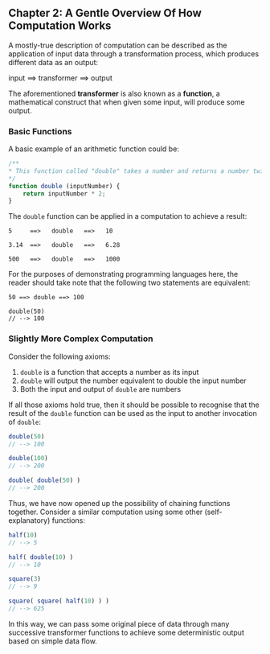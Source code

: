## Chapter 2: A Gentle Overview Of How Computation Works

A mostly-true description of computation can be described as the application of
input data through a transformation process, which produces different data as an
output:

<bigcode>input ==> transformer ==> output</bigcode>

The aforementioned **transformer** is also known as a **function**, a 
mathematical construct that when given some input, will produce some output. 

### Basic Functions

A basic example of an arithmetic function
could be:

```js
/**
* This function called "double" takes a number and returns a number twice as big.
*/
function double (inputNumber) {
    return inputNumber * 2;
}
```

The `double` function can be applied in a computation to achieve a result:

```
5     ==>   double   ==>   10

3.14  ==>   double   ==>   6.28

500   ==>   double   ==>   1000
```

For the purposes of demonstrating programming languages here, the  reader should 
take note that the following two statements are equivalent:

```
50 ==> double ==> 100

double(50)
// --> 100
```

### Slightly More Complex Computation

Consider the following axioms:

1. `double` is a function that accepts a number as its input
2. `double` will output the number equivalent to double the input number
3. Both the input and output of `double` are numbers

If all those axioms hold true, then it should be possible to recognise that the 
result of the `double` function can be used as the input to another invocation 
of `double`:

```js
double(50)
// --> 100

double(100)
// --> 200

double( double(50) )
// --> 200
```

Thus, we have now opened up the possibility of chaining functions together.
Consider a similar computation using some other (self-explanatory) functions:

```js
half(10)
// --> 5

half( double(10) )
// --> 10

square(3)
// --> 9

square( square( half(10) ) )
// --> 625
```

In this way, we can pass some original piece of data through many successive 
transformer functions to achieve some deterministic output based on simple data
flow.